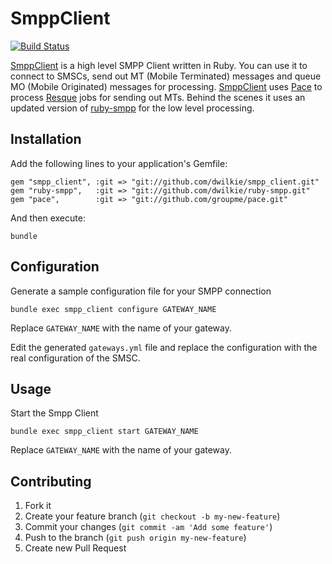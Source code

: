 # SmppClient

[![Build Status](https://travis-ci.org/dwilkie/smpp_client.png)](https://travis-ci.org/dwilkie/smpp_client)

[SmppClient](https://github.com/dwilkie/smpp_client) is a high level SMPP Client written in Ruby. You can use it to connect to SMSCs, send out MT (Mobile Terminated) messages and queue MO (Mobile Originated) messages for processing. [SmppClient](https://github.com/dwilkie/smpp_client) uses [Pace](https://github.com/groupme/pace) to process [Resque](https://github.com/resque/resque) jobs for sending out MTs. Behind the scenes it uses an updated version of [ruby-smpp](https://github.com/dwilkie/ruby-smpp) for the low level processing.

## Installation

Add the following lines to your application's Gemfile:

    gem "smpp_client", :git => "git://github.com/dwilkie/smpp_client.git"
    gem "ruby-smpp",   :git => "git://github.com/dwilkie/ruby-smpp.git"
    gem "pace",        :git => "git://github.com/groupme/pace.git"

And then execute:

    bundle

## Configuration

Generate a sample configuration file for your SMPP connection

    bundle exec smpp_client configure GATEWAY_NAME

Replace `GATEWAY_NAME` with the name of your gateway.

Edit the generated `gateways.yml` file and replace the configuration with the real configuration of the SMSC.

## Usage

Start the Smpp Client

    bundle exec smpp_client start GATEWAY_NAME

Replace `GATEWAY_NAME` with the name of your gateway.

## Contributing

1. Fork it
2. Create your feature branch (`git checkout -b my-new-feature`)
3. Commit your changes (`git commit -am 'Add some feature'`)
4. Push to the branch (`git push origin my-new-feature`)
5. Create new Pull Request
